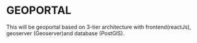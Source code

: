 # GEOPORTAL

This will be geoportal based on 3-tier architecture with frontend(reactJs), geoserver (Geoserver)and database (PostGIS).
